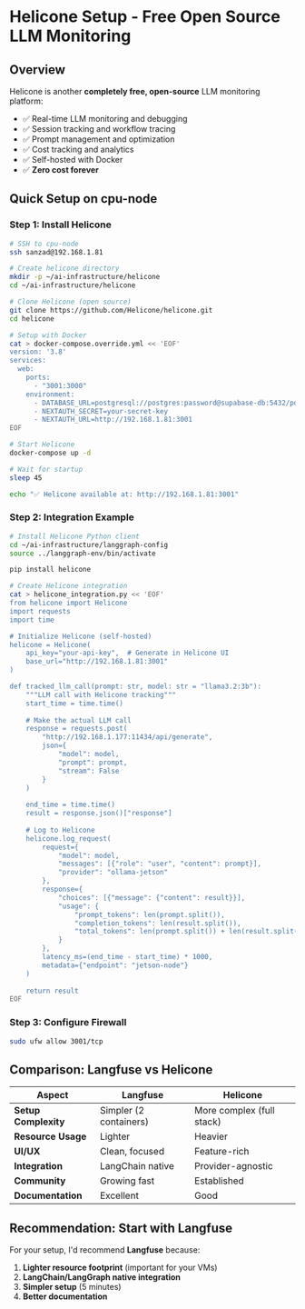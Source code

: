 # Helicone Setup - Free Open Source LLM Monitoring

## Overview
Helicone is another **completely free, open-source** LLM monitoring platform:
- ✅ Real-time LLM monitoring and debugging
- ✅ Session tracking and workflow tracing  
- ✅ Prompt management and optimization
- ✅ Cost tracking and analytics
- ✅ Self-hosted with Docker
- ✅ **Zero cost forever**

## Quick Setup on cpu-node

### Step 1: Install Helicone

```bash
# SSH to cpu-node
ssh sanzad@192.168.1.81

# Create helicone directory
mkdir -p ~/ai-infrastructure/helicone
cd ~/ai-infrastructure/helicone

# Clone Helicone (open source)
git clone https://github.com/Helicone/helicone.git
cd helicone

# Setup with Docker
cat > docker-compose.override.yml << 'EOF'
version: '3.8'
services:
  web:
    ports:
      - "3001:3000"
    environment:
      - DATABASE_URL=postgresql://postgres:password@supabase-db:5432/postgres
      - NEXTAUTH_SECRET=your-secret-key
      - NEXTAUTH_URL=http://192.168.1.81:3001
EOF

# Start Helicone
docker-compose up -d

# Wait for startup
sleep 45

echo "✅ Helicone available at: http://192.168.1.81:3001"
```

### Step 2: Integration Example

```bash
# Install Helicone Python client
cd ~/ai-infrastructure/langgraph-config
source ../langgraph-env/bin/activate

pip install helicone

# Create Helicone integration
cat > helicone_integration.py << 'EOF'
from helicone import Helicone
import requests
import time

# Initialize Helicone (self-hosted)
helicone = Helicone(
    api_key="your-api-key",  # Generate in Helicone UI
    base_url="http://192.168.1.81:3001"
)

def tracked_llm_call(prompt: str, model: str = "llama3.2:3b"):
    """LLM call with Helicone tracking"""
    start_time = time.time()
    
    # Make the actual LLM call
    response = requests.post(
        "http://192.168.1.177:11434/api/generate",
        json={
            "model": model,
            "prompt": prompt,
            "stream": False
        }
    )
    
    end_time = time.time()
    result = response.json()["response"]
    
    # Log to Helicone
    helicone.log_request(
        request={
            "model": model,
            "messages": [{"role": "user", "content": prompt}],
            "provider": "ollama-jetson"
        },
        response={
            "choices": [{"message": {"content": result}}],
            "usage": {
                "prompt_tokens": len(prompt.split()),
                "completion_tokens": len(result.split()),
                "total_tokens": len(prompt.split()) + len(result.split())
            }
        },
        latency_ms=(end_time - start_time) * 1000,
        metadata={"endpoint": "jetson-node"}
    )
    
    return result
EOF
```

### Step 3: Configure Firewall

```bash
sudo ufw allow 3001/tcp
```

## Comparison: Langfuse vs Helicone

| Aspect | Langfuse | Helicone |
|--------|----------|----------|
| **Setup Complexity** | Simpler (2 containers) | More complex (full stack) |
| **Resource Usage** | Lighter | Heavier |
| **UI/UX** | Clean, focused | Feature-rich |
| **Integration** | LangChain native | Provider-agnostic |
| **Community** | Growing fast | Established |
| **Documentation** | Excellent | Good |

## Recommendation: Start with Langfuse

For your setup, I'd recommend **Langfuse** because:
1. **Lighter resource footprint** (important for your VMs)
2. **LangChain/LangGraph native integration**
3. **Simpler setup** (5 minutes)
4. **Better documentation**
